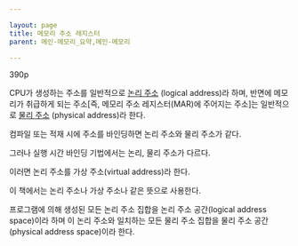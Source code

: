 ```yaml
---

layout: page
title: 메모리 주소 레지스터
parent: 메인-메모리_요약,메인-메모리

---
```


390p

CPU가 생성하는 주소를 일반적으로 [논리 주소](논리-주소.md) (logical address)라 하며, 반면에 메모리가 취급하게 되는 주소[즉, 메모리 주소 레지스터(MAR)에 주어지는 주소]는 일반적으로 [물리 주소](물리-주소.md) (physical address)라 한다.

컴파일 또는 적재 시에 주소를 바인딩하면 논리 주소와 물리 주소가 같다.

그러나 실행 시간 바인딩 기법에서는 논리, 물리 주소가 다르다.

이러면 논리 주소를 가상 주소(virtual address)라 한다.

이 책에서는 논리 주소나 가상 주소나 같은 뜻으로 사용한다.

프로그램에 의해 생성된 모든 논리 주소 집합을 논리 주소 공간(logical address space)이라 하며 이 논리 주소와 일치하는 모든 물리 주소 집합을 물리 주소 공간(physical address space)이라 한다.